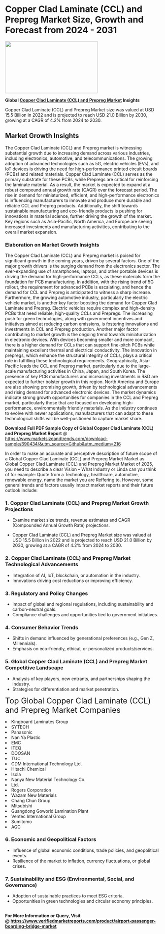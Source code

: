 <H1>Copper Clad Laminate (CCL) and Prepreg Market Size, Growth and Forecast from 2024 - 2031</H1><img class="aligncenter size-medium wp-image-584254" src="https://thirdeyenews.in/wp-content/uploads/2024/09/Global-Market-Research-300x168.jpeg" alt="" width="300" height="168" /><p><strong>Global&nbsp;<a href="https://www.marketsizeandtrends.com/download-sample/690434/&amp;utm_source=Github&utm_medium=216">Copper Clad Laminate (CCL) and Prepreg Market</a> Insights</strong></p><p>Copper Clad Laminate (CCL) and Prepreg Market size was valued at USD 15.5 Billion in 2022 and is projected to reach USD 21.0 Billion by 2030, growing at a CAGR of 4.2% from 2024 to 2030.</p><p><h2>Market Growth Insights</h2> The Copper Clad Laminate (CCL) and Prepreg market is witnessing substantial growth due to increasing demand across various industries, including electronics, automotive, and telecommunications. The growing adoption of advanced technologies such as 5G, electric vehicles (EVs), and IoT devices is driving the need for high-performance printed circuit boards (PCBs) and related materials. Copper Clad Laminate (CCL) serves as the primary substrate for these PCBs, while Prepregs are critical for reinforcing the laminate material. As a result, the market is expected to expand at a robust compound annual growth rate (CAGR) over the forecast period. The rise in demand for miniaturized, efficient, and high-performance electronics is influencing manufacturers to innovate and produce more durable and reliable CCL and Prepreg products. Additionally, the shift towards sustainable manufacturing and eco-friendly products is pushing for innovations in material science, further driving the growth of the market. Key regions such as Asia-Pacific, North America, and Europe are seeing increased investments and manufacturing activities, contributing to the overall market expansion. <h3>Elaboration on Market Growth Insights</h3> The Copper Clad Laminate (CCL) and Prepreg market is poised for significant growth in the coming years, driven by several factors. One of the major growth drivers is the surging demand from the electronics sector. The ever-expanding use of smartphones, laptops, and other portable devices is driving the demand for high-performance CCLs, as these materials form the foundation for PCB manufacturing. In addition, with the rising trend of 5G rollout, the requirement for advanced PCBs is escalating, and hence the demand for CCL and Prepreg is anticipated to witness a sharp increase. Furthermore, the growing automotive industry, particularly the electric vehicle market, is another key factor boosting the demand for Copper Clad Laminate and Prepreg. Electric vehicles require complex and high-density PCBs that need reliable, high-quality CCLs and Prepregs. The increasing push for green technologies, along with government incentives and initiatives aimed at reducing carbon emissions, is fostering innovations and investments in CCL and Prepreg production. Another major factor contributing to market growth is the ongoing trend towards miniaturization in electronic devices. With devices becoming smaller and more compact, there is a higher demand for CCLs that can support fine-pitch PCBs while maintaining excellent thermal and electrical conductivity. The innovation in prepregs, which enhance the structural integrity of CCLs, plays a critical role in fulfilling these technological requirements. Geographically, Asia-Pacific leads the CCL and Prepreg market, particularly due to the large-scale manufacturing activities in China, Japan, and South Korea. The presence of key PCB manufacturers and increasing investments in R&D are expected to further bolster growth in this region. North America and Europe are also showing promising growth, driven by technological advancements and rising demand for advanced electronic devices. The market dynamics indicate strong growth opportunities for companies in the CCL and Prepreg market, particularly those that are focused on developing high-performance, environmentally friendly materials. As the industry continues to evolve with newer applications, manufacturers that can adapt to these technological shifts will be well-positioned to capture market share. </p><p><span class=""><strong>Download Full PDF Sample Copy of Global Copper Clad Laminate (CCL) and Prepreg Market Report</strong> @ <a href="https://www.marketsizeandtrends.com/download-sample/690434/&amp;utm_source=Github&utm_medium=216" target="_blank">https://www.marketsizeandtrends.com/download-sample/690434/&amp;utm_source=Github&utm_medium=216</a></span></p><p>In order to make an accurate and perceptive description of future scope of a Global&nbsp;Copper Clad Laminate (CCL) and Prepreg Market Market as Global&nbsp;Copper Clad Laminate (CCL) and Prepreg Market Market of 2025, you need to describe a clear Vision &ndash; What Industry or Linda can you think of for example: Quote from a Technology, healthcare, automotive, renewable energy, name the market you are Reffering to. However, some general trends and factors usually impact market reports and their future outlook include:</p><h3>1.&nbsp;<strong>Copper Clad Laminate (CCL) and Prepreg Market Growth Projections</strong></h3><ul><li>Examine market size trends, revenue estimates and CAGR (Compounded Annual Growth Rate) projections.</li><li><p>Copper Clad Laminate (CCL) and Prepreg Market size was valued at USD 15.5 Billion in 2022 and is projected to reach USD 21.0 Billion by 2030, growing at a CAGR of 4.2% from 2024 to 2030.</p></li></ul><h3>2.&nbsp;<strong>Copper Clad Laminate (CCL) and Prepreg Market Technological Advancements</strong></h3><ul><li>Integration of AI, IoT, blockchain, or automation in the industry.</li><li>Innovations driving cost reductions or improving efficiency.</li></ul><h3>3.&nbsp;<strong>Regulatory and Policy Changes</strong></h3><ul><li>Impact of global and regional regulations, including sustainability and carbon-neutral goals.</li><li>Compliance challenges and opportunities tied to government initiatives.</li></ul><h3>4.&nbsp;<strong>Consumer Behavior Trends</strong></h3><ul><li>Shifts in demand influenced by generational preferences (e.g., Gen Z, Millennials).</li><li>Emphasis on eco-friendly, ethical, or personalized products/services.</li></ul><h3>5.&nbsp;<strong>Global Copper Clad Laminate (CCL) and Prepreg Market Competitive Landscape</strong></h3><ul><li>Analysis of key players, new entrants, and partnerships shaping the industry.</li><li>Strategies for differentiation and market penetration.</li></ul><p data-pm-slice="1 1 []"><span style="color: inherit; font-family: inherit; font-size: 25px;">Top Global Copper Clad Laminate (CCL) and Prepreg Market Companies</span></p><div class="" data-test-id=""><p><li>Kingboard Laminates Group</li><li> SYTECH</li><li> Panasonic</li><li> Nan Ya Plastic</li><li> EMC</li><li> ITEQ</li><li> DOOSAN</li><li> TUC</li><li> GDM International Technology Ltd.</li><li> Hitachi Chemical</li><li> Isola</li><li> Nanya New Material Technology Co.</li><li> Ltd.</li><li> Rogers Corporation</li><li> Wazam New Materials</li><li> Chang Chun Group</li><li> Mitsubishi</li><li> Guangdong Goworld Lamination Plant</li><li> Ventec International Group</li><li> Sumitomo</li><li> AGC</li></p></div><h3>6.&nbsp;<strong>Economic and Geopolitical Factors</strong></h3><ul><li>Influence of global economic conditions, trade policies, and geopolitical events.</li><li>Resilience of the market to inflation, currency fluctuations, or global crises.</li></ul><h3>7.&nbsp;<strong>Sustainability and ESG (Environmental, Social, and Governance)</strong></h3><ul><li>Adoption of sustainable practices to meet ESG criteria.</li><li>Opportunities in green technologies and circular economy principles.</li></ul><h2><strong style="font-size: 14px;">For More Information or Query, Visit @&nbsp;</strong><a style="background-color: #ffffff; font-size: 14px;" href="https://www.marketsizeandtrends.com/report/copper-clad-laminate-ccl-and-prepreg-market/" target="_blank">https://www.verifiedmarketreports.com/product/airport-passenger-boarding-bridge-market</a></h2>
